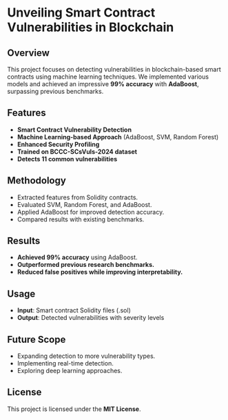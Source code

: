 # Unveiling Smart Contract Vulnerabilities in Blockchain

## Overview
This project focuses on detecting vulnerabilities in blockchain-based smart contracts using machine learning techniques. We implemented various models and achieved an impressive **99% accuracy** with **AdaBoost**, surpassing previous benchmarks.

## Features
- **Smart Contract Vulnerability Detection**
- **Machine Learning-based Approach** (AdaBoost, SVM, Random Forest)
- **Enhanced Security Profiling**
- **Trained on BCCC-SCsVuls-2024 dataset**
- **Detects 11 common vulnerabilities**

## Methodology
- Extracted features from Solidity contracts.
- Evaluated SVM, Random Forest, and AdaBoost.
- Applied AdaBoost for improved detection accuracy.
- Compared results with existing benchmarks.

## Results
- **Achieved 99% accuracy** using AdaBoost.
- **Outperformed previous research benchmarks.**
- **Reduced false positives while improving interpretability.**

## Usage
- **Input**: Smart contract Solidity files (.sol)
- **Output**: Detected vulnerabilities with severity levels

## Future Scope
- Expanding detection to more vulnerability types.
- Implementing real-time detection.
- Exploring deep learning approaches.

## License
This project is licensed under the **MIT License**.

